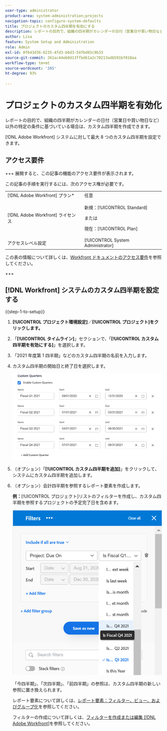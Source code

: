 ```yaml
---
user-type: administrator
product-area: system-administration;projects
navigation-topic: configure-system-defaults
title: プロジェクトのカスタム四半期を有効にする
description: レポートの目的で、組織の四半期がカレンダーの日付（営業日や買い物日など）以外の特定の条件に基づいている場合は、カスタム四半期を作成できます。
author: Lisa
feature: System Setup and Administration
role: Admin
exl-id: 0f643d36-6235-4fd3-b6d3-54fbd03c9b33
source-git-commit: 261ac44eb0d13ffbd61a2c70213adb591bf018aa
workflow-type: tm+mt
source-wordcount: '265'
ht-degree: 93%

---
```


# プロジェクトのカスタム四半期を有効化

<!--Audited: 11/2024-->

レポートの目的で、組織の四半期がカレンダーの日付（営業日や買い物日など）以外の特定の条件に基づいている場合は、カスタム四半期を作成できます。

[!DNL Adobe Workfront] システムに対して最大 8 つのカスタム四半期を設定できます。

## アクセス要件

+++ 展開すると、この記事の機能のアクセス要件が表示されます。

この記事の手順を実行するには、次のアクセス権が必要です。

<table style="table-layout:auto"> 
 <col> 
 <col> 
 <tbody> 
  <tr> 
   <td role="rowheader">[!DNL Adobe Workfront] プラン*</td> 
   <td>任意</td> 
  </tr> 
  <tr> 
   <td role="rowheader">[!DNL Adobe Workfront] ライセンス</td> 
   <td><p>新規：[!UICONTROL Standard]</p>
   または
   <p>現在：[!UICONTROL Plan]</p>
   </td> 
  </tr> 
  <tr> 
   <td role="rowheader">アクセスレベル設定</td> 
   <td>[!UICONTROL System Administrator]</td>
  </tr> 
 </tbody> 
</table>

この表の情報について詳しくは、[Workfront ドキュメントのアクセス要件](/help/quicksilver/administration-and-setup/add-users/access-levels-and-object-permissions/access-level-requirements-in-documentation.md)を参照してください。

+++

## [!DNL Workfront] システムのカスタム四半期を設定する

{{step-1-to-setup}}

1. **[!UICONTROL プロジェクト環境設定]**／**[!UICONTROL プロジェクト]をクリックします。**

1. 「**[!UICONTROL タイムライン]**」セクションで、「**[!UICONTROL カスタム四半期を有効にする]**」を選択します。

1. 「2021 年度第 1 四半期」などのカスタム四半期の名前を入力します。
1. カスタム四半期の開始日と終了日を選択します。

   ![](assets/custom-quarters-nwe.png)

1. （オプション）「**[!UICONTROL カスタム四半期を追加]**」をクリックして、システムにカスタム四半期を追加します。
1. （オプション）会計四半期を参照するレポート要素を作成します。

   **例：**[!UICONTROL プロジェクト]リストのフィルターを作成し、カスタム四半期を参照するプロジェクトの予定完了日を含めます。

   ![](assets/example-of-project-filter-with-custom-quarters.png)

   「今四半期」、「次四半期」、「前四半期」の参照は、カスタム四半期の新しい参照に置き換えられます。

   レポート要素について詳しくは、[レポート要素：フィルター、ビュー、およびグループ化](../../../reports-and-dashboards/reports/reporting-elements/reporting-elements-filters-views-groupings.md)を参照してください。

   フィルターの作成について詳しくは、[フィルターを作成または編集 [!DNL Adobe Workfront]](../../../reports-and-dashboards/reports/reporting-elements/create-filters.md)を参照してください。
